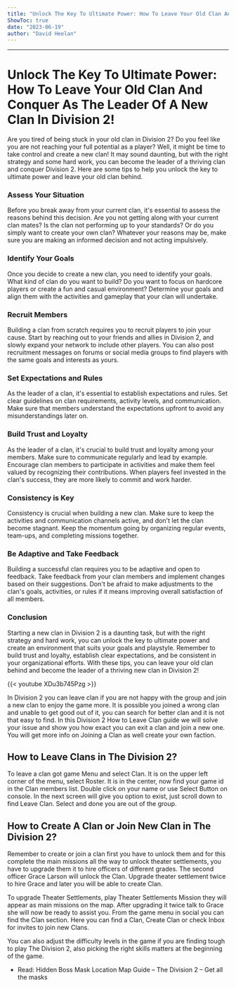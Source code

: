 ```yaml
---
title: "Unlock The Key To Ultimate Power: How To Leave Your Old Clan And Conquer As The Leader Of A New Clan In Division 2!"
ShowToc: true 
date: "2023-06-19"
author: "David Heelan"
---
```

*****
# Unlock The Key To Ultimate Power: How To Leave Your Old Clan And Conquer As The Leader Of A New Clan In Division 2!

Are you tired of being stuck in your old clan in Division 2? Do you feel like you are not reaching your full potential as a player? Well, it might be time to take control and create a new clan! It may sound daunting, but with the right strategy and some hard work, you can become the leader of a thriving clan and conquer Division 2. Here are some tips to help you unlock the key to ultimate power and leave your old clan behind.

### Assess Your Situation

Before you break away from your current clan, it's essential to assess the reasons behind this decision. Are you not getting along with your current clan mates? Is the clan not performing up to your standards? Or do you simply want to create your own clan? Whatever your reasons may be, make sure you are making an informed decision and not acting impulsively.

### Identify Your Goals

Once you decide to create a new clan, you need to identify your goals. What kind of clan do you want to build? Do you want to focus on hardcore players or create a fun and casual environment? Determine your goals and align them with the activities and gameplay that your clan will undertake.

### Recruit Members

Building a clan from scratch requires you to recruit players to join your cause. Start by reaching out to your friends and allies in Division 2, and slowly expand your network to include other players. You can also post recruitment messages on forums or social media groups to find players with the same goals and interests as yours.

### Set Expectations and Rules

As the leader of a clan, it's essential to establish expectations and rules. Set clear guidelines on clan requirements, activity levels, and communication. Make sure that members understand the expectations upfront to avoid any misunderstandings later on.

### Build Trust and Loyalty

As the leader of a clan, it's crucial to build trust and loyalty among your members. Make sure to communicate regularly and lead by example. Encourage clan members to participate in activities and make them feel valued by recognizing their contributions. When players feel invested in the clan's success, they are more likely to commit and work harder.

### Consistency is Key

Consistency is crucial when building a new clan. Make sure to keep the activities and communication channels active, and don't let the clan become stagnant. Keep the momentum going by organizing regular events, team-ups, and completing missions together.

### Be Adaptive and Take Feedback

Building a successful clan requires you to be adaptive and open to feedback. Take feedback from your clan members and implement changes based on their suggestions. Don't be afraid to make adjustments to the clan's goals, activities, or rules if it means improving overall satisfaction of all members.

### Conclusion

Starting a new clan in Division 2 is a daunting task, but with the right strategy and hard work, you can unlock the key to ultimate power and create an environment that suits your goals and playstyle. Remember to build trust and loyalty, establish clear expectations, and be consistent in your organizational efforts. With these tips, you can leave your old clan behind and become the leader of a thriving new clan in Division 2!

{{< youtube XDu3b745Pzg >}} 



In Division 2 you can leave clan if you are not happy with the group and join a new clan to enjoy the game more. It is possible you joined a wrong clan and unable to get good out of it, you can search for better clan and it is not that easy to find. In this Division 2 How to Leave Clan guide we will solve your issue and show you how exact you can exit a clan and join a new one. You will get more info on Joining a Clan as well create your own faction.
 
## How to Leave Clans in The Division 2?
 
To leave a clan got game Menu and select Clan. It is on the upper left corner of the menu, select Roster. It is in the center, now find your game id in the Clan members list. Double click on your name or use Select Button on console. In the next screen will give you option to exist, just scroll down to find Leave Clan. Select and done you are out of the group.
 
## How to Create A Clan or Join New Clan in The Division 2?
 
Remember to create or join a clan first you have to unlock them and for this complete the main missions all the way to unlock theater settlements, you have to upgrade them it to hire officers of different grades. The second officer Grace Larson will unlock the Clan. Upgrade theater settlement twice to hire Grace and later you will be able to create Clan.
 

 
To upgrade Theater Settlements, play Theater Settlements Mission they will appear as main missions on the map. After upgrading it twice talk to Grace she will now be ready to assist you. From the game menu in social you can find the Clan section. Here you can find a Clan, Create Clan or check Inbox for invites to join new Clans.
 
You can also adjust the difficulty levels in the game if you are finding tough to play The Division 2, also picking the right skills matters at the beginning of the game.
 
- Read: Hidden Boss Mask Location Map Guide – The Division 2 – Get all the masks





